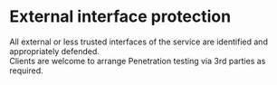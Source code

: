 # External interface protection

All external or less trusted interfaces of the service are identified and appropriately defended.  
Clients are welcome to arrange Penetration testing via 3rd parties as required.